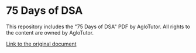 # 75 Days of DSA

This repository includes the "75 Days of DSA" PDF by AgloTutor. All rights to the content are owned by AgloTutor.

[Link to the original document](https://www.algotutor.io/assets/img/notes/dsAndAlgo/pdf/Zero%20To%20Hero%20in%20DSA%2075%20Days%20Coding%20Challenge.pdf)
